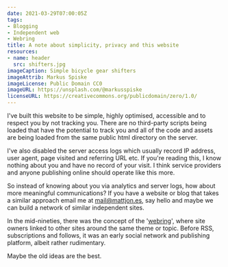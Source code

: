 ```yaml
---
date: 2021-03-29T07:00:05Z
tags:
- Blogging
- Independent web
- Webring
title: A note about simplicity, privacy and this website
resources:
- name: header
  src: shifters.jpg
imageCaption: Simple bicycle gear shifters
imageAttrib: Markus Spiske
imageLicense: Public Domain CC0
imageURL: https://unsplash.com/@markusspiske
licenseURL: https://creativecommons.org/publicdomain/zero/1.0/
---
```


I've built this website to be simple, highly optimised, accessible and to respect you by not tracking you. There are no third-party scripts being loaded that have the potential to track you and all of the code and assets are being loaded from the same public html directory on the server. 

I've also disabled the server access logs which usually record IP address, user agent, page visited and referring URL etc. If you're reading this, I know nothing about you and have no record of your visit. I think service providers and anyone publishing online should operate like this more. 

So instead of knowing about you via analytics and server logs, how about more meaningful communications? If you have a website or blog that takes a similar approach email me at [mail@mattjon.es](mailto:mail@mattjon.es), say hello and maybe we can build a network of similar independent sites.

In the mid-nineties, there was the concept of the '[webring](https://en.wikipedia.org/wiki/Webring)', where site owners linked to other sites around the same theme or topic. Before RSS, subscriptions and follows, it was an early social network and publishing platform, albeit rather rudimentary. 

Maybe the old ideas are the best.


